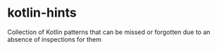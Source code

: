 # kotlin-hints
Collection of Kotlin patterns that can be missed or forgotten due to an absence of inspections for them
